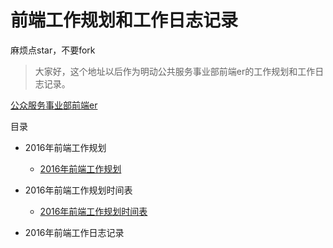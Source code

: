 # 前端工作规划和工作日志记录

麻烦点star，不要fork

> 大家好，这个地址以后作为明动公共服务事业部前端er的工作规划和工作日志记录。

[公众服务事业部前端er](https://github.com/zzm1988/logbook)

目录

* 2016年前端工作规划
    * [ 2016年前端工作规划](https://github.com/zzm1988/logbook/201602/01)
* 2016年前端工作规划时间表
    * [2016年前端工作规划时间表](https://github.com/zzm1988/logbook/201602/01)

* 2016年前端工作日志记录

